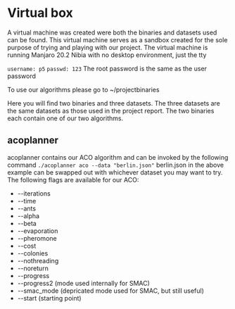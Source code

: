# Virtual box
A virtual machine was created were both the binaries and datasets used can be found.
This virtual machine serves as a sandbox created for the sole purpose of trying and playing with our project.
The virtual machine is running Manjaro 20.2 Nibia with no desktop environment, just the tty

`username: p5`
`passwd: 123`
The root password is the same as the user password

To use our algorithms please go to ~/projectbinaries

Here you will find two binaries and three datasets.
The three datasets are the same datasets as those used in the project report.
The two binaries each contain one of our two algorithms.

## acoplanner
acoplanner contains our ACO algorithm and can be invoked by the following command
`./acoplanner aco --data "berlin.json"`
berlin.json in the above example can be swapped out with whichever dataset you may want to try.
The following flags are available for our ACO:
- --iterations
- --time
- --ants
- --alpha
- --beta
- --evaporation
- --pheromone
- --cost
- --colonies
- --nothreading
- --noreturn
- --progress
- --progress2 (mode used internally for SMAC)
- --smac_mode (depricated mode used for SMAC, but still useful)
- --start (starting point)
